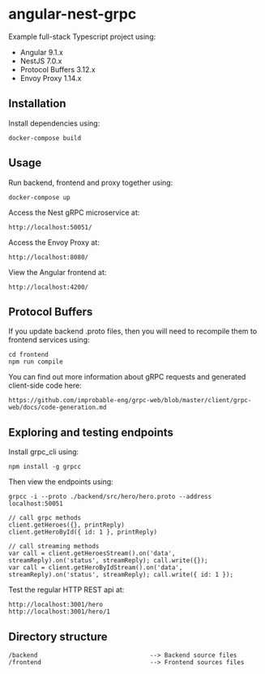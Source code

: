 # angular-nest-grpc

Example full-stack Typescript project using:

* Angular 9.1.x
* NestJS 7.0.x
* Protocol Buffers 3.12.x
* Envoy Proxy 1.14.x


## Installation

Install dependencies using:

    docker-compose build


## Usage

Run backend, frontend and proxy together using:

    docker-compose up

Access the Nest gRPC microservice at:

    http://localhost:50051/

Access the Envoy Proxy at:

    http://localhost:8080/

View the Angular frontend at:

    http://localhost:4200/


## Protocol Buffers

If you update backend .proto files, then you will need to recompile them to frontend services using:

    cd frontend
    npm run compile

You can find out more information about gRPC requests and generated client-side code here:

    https://github.com/improbable-eng/grpc-web/blob/master/client/grpc-web/docs/code-generation.md


## Exploring and testing endpoints

Install grpc_cli using:

    npm install -g grpcc

Then view the endpoints using:

    grpcc -i --proto ./backend/src/hero/hero.proto --address localhost:50051

    // call grpc methods
    client.getHeroes({}, printReply)
    client.getHeroById({ id: 1 }, printReply)

    // call streaming methods
    var call = client.getHeroesStream().on('data', streamReply).on('status', streamReply); call.write({});
    var call = client.getHeroByIdStream().on('data', streamReply).on('status', streamReply); call.write({ id: 1 });

Test the regular HTTP REST api at:

    http://localhost:3001/hero
    http://localhost:3001/hero/1


## Directory structure

    /backend                               --> Backend source files
    /frontend                              --> Frontend sources files
